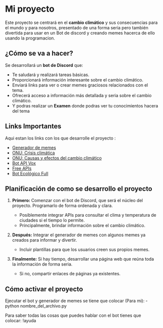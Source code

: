 # Mi proyecto

Este proyecto se centrará en el **cambio climático** y sus consecuencias para el mundo y para nosotros, presentado de una forma seria pero también divertida para usar en un Bot de discord y creando memes hacerca de ello usando la programacion.



## ¿Cómo se va a hacer? 

Se desarrollará un **bot de Discord** que:

- Te saludará y realizará tareas básicas.
- Proporcionará información interesante sobre el cambio climático.
- Enviará links para ver o crear memes graciosos relacionados con el tema.
- Ofrecerá acceso a información más detallada y seria sobre el cambio climático.
- Y podras realizar un **Examen** donde podras ver tu conocimientos hacera del tema



## Links Importantes 

Aqui estan los links con los que desarrolle el proyecto :

- [Generador de memes](https://github.com/cdavidbm/Kodland-PyPro-3.4---Generador-de-memes/blob/master/README.md)
- [ONU: Crisis climática](https://www.un.org/es/un75/climate-crisis-race-we-can-win)
- [ONU: Causas y efectos del cambio climático](https://www.un.org/es/climatechange/science/causes-effects-climate-change)
- [Bot API Vox](https://github.com/cdavidbm/BotAPIVox)
- [Free APIs](https://free-apis.github.io/#/categories)
- [Bot Ecológico Full](https://github.com/cdavidbm/BotEcologico-Full)



## Planificación de como se desarrollo el proyecto

1. **Primero:** Comenzar con el bot de Discord, que será el núcleo del proyecto. Programarlo de forma ordenada y clara.  
   - Posiblemente integrar APIs para consultar el clima y temperatura de ciudades si el tiempo lo permite.  
   - Principalmente, brindar información sobre el cambio climático.

2. **Después:** Integrar el generador de memes con algunos memes ya creados para informar y divertir.  
   - Incluir plantillas para que los usuarios creen sus propios memes.

3. **Finalmente:** Si hay tiempo, desarrollar una página web que reúna toda la información de forma seria.  
   - Si no, compartir enlaces de páginas ya existentes.


## Cómo activar el proyecto 

Ejecutar el bot y generador de memes se tiene que colocar (Para mi):
-python nombre_del_archivo.py

Para saber todas las cosas que puedes hablar con el bot tienes que colocar:
!ayuda

